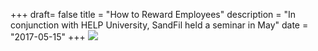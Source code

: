 +++
draft= false
title = "How to Reward Employees"
description = "In conjunction with HELP University, SandFil held a seminar in May"
date = "2017-05-15"
+++
![](/img/events/forum.png)
